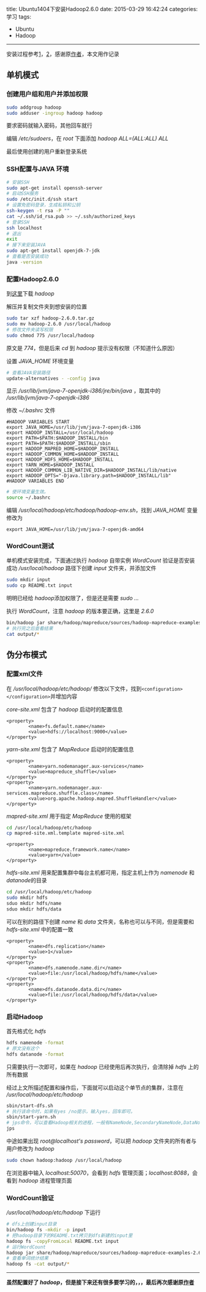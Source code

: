 title: Ubuntu1404下安装Hadoop2.6.0
date: 2015-03-29 16:42:24
categories: 学习
tags:
- Ubuntu
- Hadoop
---

安装过程参考[1](http://www.cnblogs.com/kinglau/p/3794433.html)，[2](http://www.cnblogs.com/kinglau/p/3796164.html)，感谢原[作者](http://home.cnblogs.com/u/kinglau/)，本文用作记录
## 单机模式
### 创建用户组和用户并添加权限
```bash
sudo addgroup hadoop
sudo adduser -ingroup hadoop hadoop
```
<!--more-->
要求密码就输入密码，其他回车就行

编辑 */etc/sudoers*，在 *root* 下面添加 *hadoop	ALL=(ALL:ALL) ALL*

最后使用创建的用户重新登录系统

### SSH配置与JAVA 环境
```bash
# 安装SSH
sudo apt-get install openssh-server
# 启动SSH服务
sudo /etc/init.d/ssh start
# 设置免密码登录，生成私钥和公钥
ssh-keygen -t rsa -P ""
cat ~/.ssh/id_rsa.pub >> ~/.ssh/authorized_keys
# 登录SSH
ssh localhost
# 退出
exit
# 接下来安装JAVA
sudo apt-get install openjdk-7-jdk
# 查看是否安装成功
java -version
```

### 配置Hadoop2.6.0

到[这里](http://mirror.bit.edu.cn/apache/hadoop/common/)下载 *hadoop*

解压并复制文件夹到想安装的位置
```bash
sudo tar xzf hadoop-2.6.0.tar.gz
sudo mv hadoop-2.6.0 /usr/local/hadoop
# 修改文件夹读写权限
sudo chmod 775 /usr/local/hadoop
```

原文是 *774*，但是后来 *cd* 到 *hadoop* 提示没有权限（不知道什么原因）

设置 *JAVA_HOME* 环境变量
```bash
# 查看JAVA安装路径
update-alternatives - -config java
```
显示 */usr/lib/jvm/java-7-openjdk-i386/jre/bin/java* ，取其中的 */usr/lib/jvm/java-7-openjdk-i386*

修改 *~/.bashrc* 文件
```
#HADOOP VARIABLES START
export JAVA_HOME=/usr/lib/jvm/java-7-openjdk-i386
export HADOOP_INSTALL=/usr/local/hadoop
export PATH=$PATH:$HADOOP_INSTALL/bin
export PATH=$PATH:$HADOOP_INSTALL/sbin
export HADOOP_MAPRED_HOME=$HADOOP_INSTALL
export HADOOP_COMMON_HOME=$HADOOP_INSTALL
export HADOOP_HDFS_HOME=$HADOOP_INSTALL
export YARN_HOME=$HADOOP_INSTALL
export HADOOP_COMMON_LIB_NATIVE_DIR=$HADOOP_INSTALL/lib/native
export HADOOP_OPTS="-Djava.library.path=$HADOOP_INSTALL/lib"
#HADOOP VARIABLES END
```
```bash
# 使环境变量生效。
source ~/.bashrc
```

编辑 */usr/local/hadoop/etc/hadoop/hadoop-env.sh*，找到 *JAVA_HOME* 变量修改为
```
export JAVA_HOME=/usr/lib/jvm/java-7-openjdk-amd64
```
### WordCount测试

单机模式安装完成，下面通过执行 *hadoop* 自带实例 *WordCount* 验证是否安装成功
*/usr/local/hadoop* 路径下创建 *input* 文件夹，并添加文件   
```bash
sudo mkdir input
sudo cp README.txt input
```
明明已经给 *hadoop*添加权限了，但是还是需要 *sudo ...*

执行 *WordCount*，注意 *hadoop* 的版本要正确，这里是 *2.6.0*
```bash
bin/hadoop jar share/hadoop/mapreduce/sources/hadoop-mapreduce-examples-2.6.0-sources.jar org.apache.hadoop.examples.WordCount input output
# 执行完之后查看结果
cat output/*
```

## 伪分布模式
### 配置xml文件
在 */usr/local/hadoop/etc/hadoop/* 修改以下文件，找到`<configuration></configuration>`并增加内容

*core-site.xml* 包含了 *hadoop* 启动时的配置信息
```
<property>
        <name>fs.default.name</name>
        <value>hdfs://localhost:9000</value>
</property>
```
*yarn-site.xml* 包含了 *MapReduce* 启动时的配置信息
```
<property>
        <name>yarn.nodemanager.aux-services</name>
        <value>mapreduce_shuffle</value>
</property>
<property>
        <name>yarn.nodemanager.aux-services.mapreduce.shuffle.class</name>
        <value>org.apache.hadoop.mapred.ShuffleHandler</value>
</property>
```
*mapred-site.xml* 用于指定 *MapReduce* 使用的框架
```bash
cd /usr/local/hadoop/etc/hadoop
cp mapred-site.xml.template mapred-site.xml 
```
```
<property>
        <name>mapreduce.framework.name</name>
        <value>yarn</value>
</property>
```
*hdfs-site.xml* 用来配置集群中每台主机都可用，指定主机上作为 *namenode* 和 *datanode*的目录
```bash
cd /usr/local/hadoop/etc/hadoop
sudo mkdir hdfs
sduo mkdir hdfs/name
sduo mkdir hdfs/data
```
可以在别的路径下创建 *name* 和 *data* 文件夹，名称也可以与不同，但是需要和 *hdfs-site.xml* 中的配置一致
```
<property>
        <name>dfs.replication</name>
        <value>1</value>
</property>
<property>
        <name>dfs.namenode.name.dir</name>
        <value>file:/usr/local/hadoop/hdfs/name</value>
</property>
<property>
        <name>dfs.datanode.data.dir</name>
        <value>file:/usr/local/hadoop/hdfs/data</value>
</property>
```
### 启动Hadoop
首先格式化 *hdfs*
```bash
hdfs namenode -format
# 原文没有这个
hdfs datanode -format
```
只需要执行一次即可，如果在 *hadoop* 已经使用后再次执行，会清除掉 *hdfs* 上的所有数据

经过上文所描述配置和操作后，下面就可以启动这个单节点的集群，注意在 */usr/local/hadoop/etc/hadoop*
```bash
sbin/start-dfs.sh
# 执行该命令时，如果有yes /no提示，输入yes，回车即可。
sbin/start-yarn.sh
# jps命令，可以查看Hadoop相关的进程，一般有NameNode,SecondaryNameNode,DataNode,JPS,NodeManager
jps
```
中途如果出现 *root@localhost's password*，可以把 *hadoop* 文件夹的所有者与用户修改为 *hadoop*
```bash
sudo chown hadoop:hadoop /usr/local/hadoop
```
在浏览器中输入 *localhost:50070*，会看到 *hdfs* 管理页面；*localhost:8088*，会看到 *hadoop* 进程管理页面

### WordCount验证
*/usr/local/hadoop/etc/hadoop* 下运行
```bash
# dfs上创建input目录
bin/hadoop fs -mkdir -p input
# 把hadoop目录下的README.txt拷贝到dfs新建的input里
hadoop fs -copyFromLocal README.txt input
# 运行WordCount
hadoop jar share/hadoop/mapreduce/sources/hadoop-mapreduce-examples-2.6.0-sources.jar org.apache.hadoop.examples.WordCount input output
# 查看单词统计结果
hadoop fs -cat output/*
```

---

**虽然配置好了 *hadoop*，但是接下来还有很多要学习的，，，最后再次感谢原[作者](http://home.cnblogs.com/u/kinglau/)**